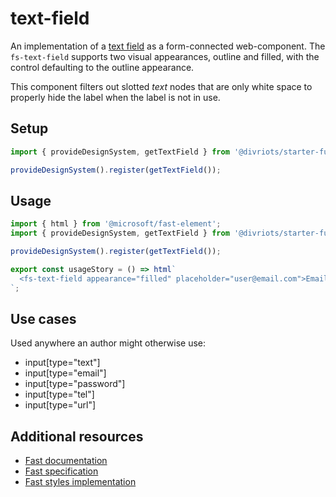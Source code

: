 # text-field

An implementation of a [text field](https://developer.mozilla.org/en-US/docs/Web/HTML/Element/Input/text) as a form-connected web-component. The `fs-text-field` supports two visual appearances, outline and filled, with the control defaulting to the outline appearance.

This component filters out slotted _text_ nodes that are only white space to properly hide the label when the label is not in use.

## Setup

```ts
import { provideDesignSystem, getTextField } from '@divriots/starter-furious';

provideDesignSystem().register(getTextField());
```

## Usage

```js preview-story
import { html } from '@microsoft/fast-element';
import { provideDesignSystem, getTextField } from '@divriots/starter-furious';

provideDesignSystem().register(getTextField());

export const usageStory = () => html`
  <fs-text-field appearance="filled" placeholder="user@email.com">Email</fs-text-field>
`;
```

## Use cases

Used anywhere an author might otherwise use:

- input\[type="text"]
- input\[type="email"]
- input\[type="password"]
- input\[type="tel"]
- input\[type="url"]

## Additional resources

- [Fast documentation](https://github.com/microsoft/fast/blob/master/packages/web-components/fast-foundation/src/text-field/README.md)
- [Fast specification](https://github.com/microsoft/fast/blob/master/packages/web-components/fast-foundation/src/text-field/text-field.spec.md)
- [Fast styles implementation](https://github.com/microsoft/fast/blob/master/packages/web-components/fast-components/src/text-field/text-field.styles.ts)
